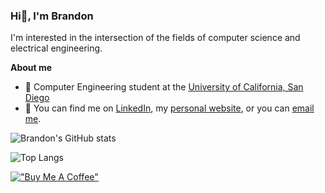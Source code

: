 ### Hi👋, I'm Brandon 

I'm interested in the intersection of the fields of computer science and electrical engineering.

**About me**
- 📘 Computer Engineering student at the [University of California, San Diego](https://ucsd.edu)
- 💬 You can find me on [LinkedIn](https://www.linkedin.com/in/Brandon-szeto/), my [personal website](https://brandonszeto.com/), or you can [email me](mailto:bszeto@ucsd.edu).

![Brandon's GitHub stats](https://github-readme-stats-brandonszeto.vercel.app/api?username=brandonszeto&show_icons=true&theme=transparent)

![Top Langs](https://github-readme-stats-brandonszeto.vercel.app/api/top-langs/?username=brandonszeto&layout=compact&langs_count=10&theme=transparent)

[!["Buy Me A Coffee"](https://www.buymeacoffee.com/assets/img/custom_images/orange_img.png)](https://www.buymeacoffee.com/brandonszeto)
